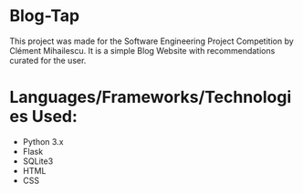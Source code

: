 # Blog-Tap
This project was made for the Software Engineering Project Competition by Clément Mihailescu. It is a simple Blog Website with recommendations curated for the user.

# Languages/Frameworks/Technologies Used:
* Python 3.x
* Flask
* SQLite3
* HTML
* CSS
